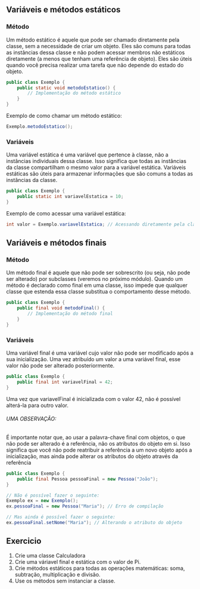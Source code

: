 ## Variáveis e métodos estáticos

### Método
Um método estático é aquele que pode ser chamado diretamente pela classe, sem a necessidade de criar um objeto. Eles são comuns para todas as instâncias dessa classe e não podem acessar membros não estáticos diretamente (a menos que tenham uma referência de objeto). Eles são úteis quando você precisa realizar uma tarefa que não depende do estado do objeto.

```java
public class Exemplo {
    public static void metodoEstatico() {
        // Implementação do método estático
    }
}
```
Exemplo de como chamar um método estático:
```java
Exemplo.metodoEstatico();

```

### Variáveis
Uma variável estática é uma variável que pertence à classe, não a instâncias individuais dessa classe. Isso significa que todas as instâncias da classe compartilham o mesmo valor para a variável estática. Variáveis estáticas são úteis para armazenar informações que são comuns a todas as instâncias da classe.

```java
public class Exemplo {
    public static int variavelEstatica = 10;
}
```
Exemplo de como acessar uma variável estática:
```java
int valor = Exemplo.variavelEstatica; // Acessando diretamente pela classe
```

## Variáveis e métodos finais

### Método
Um método final é aquele que não pode ser sobrescrito (ou seja, não pode ser alterado) por subclasses (veremos no próximo módulo). Quando um método é declarado como final em uma classe, isso impede que qualquer classe que estenda essa classe substitua o comportamento desse método.
```java
public class Exemplo {
    public final void metodoFinal() {
        // Implementação do método final
    }
}

```

### Variáveis
Uma variável final é uma variável cujo valor não pode ser modificado após a sua inicialização. Uma vez atribuído um valor a uma variável final, esse valor não pode ser alterado posteriormente.
```java
public class Exemplo {
    public final int variavelFinal = 42;
}
```
Uma vez que variavelFinal é inicializada com o valor 42, não é possível alterá-la para outro valor.

###### UMA OBSERVAÇÃO:
É importante notar que, ao usar a palavra-chave final com objetos, o que não pode ser alterado é a referência, não os atributos do objeto em si. Isso significa que você não pode reatribuir a referência a um novo objeto após a inicialização, mas ainda pode alterar os atributos do objeto através da referência

```java
public class Exemplo {
    public final Pessoa pessoaFinal = new Pessoa("João");
}

// Não é possível fazer o seguinte:
Exemplo ex = new Exemplo();
ex.pessoaFinal = new Pessoa("Maria"); // Erro de compilação

// Mas ainda é possível fazer o seguinte:
ex.pessoaFinal.setNome("Maria"); // Alterando o atributo do objeto
```

## Exercicio
1. Crie uma classe Calculadora
2. Crie uma váriavel final e estática com o valor de Pi.
3. Crie métodos estáticos para todas as operações matemáticas: soma, subtração, multiplicação e divisão.
4. Use os métodos sem instanciar a classe.